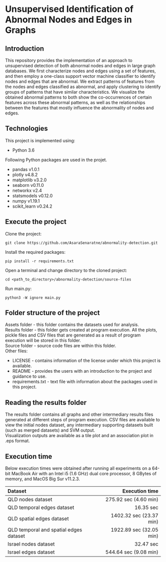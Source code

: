 # Unsupervised Identification of Abnormal Nodes and Edges in Graphs

## Introduction
This repository provides the implementation of an approach to unsupervised detection of both abnormal nodes and edges in large graph databases. We first
characterize nodes and edges using a set of features, and then employ a one-class support vector machine classifier to identify nodes and edges that are abnormal.
We extract patterns of features from the nodes and edges classified as abnormal, and apply clustering to identify groups of patterns that have similar
characteristics. We visualize the obtained abnormal patterns to both show the co-occurrences of certain features across these abnormal patterns, as well as the
relationships between the features that mostly influence the abnormality of nodes and edges.

## Technologies
This project is implemented using:
* Python 3.6

Following Python packages are used in the projet. 
* pandas v1.0.1
* plotly v4.8.2
* matplotlib v3.2.0
* seaborn v0.11.0
* networkx v2.4
* statsmodels v0.12.0
* numpy v1.19.1
* scikit_learn v0.24.2

## Execute the project
Clone the project:
```
git clone https://github.com/AsaraSenaratne/abnormality-detection.git
```

Install the required packages:
```
pip install -r requirements.txt
```

Open a terminal and change directory to the cloned project:
```
cd <path_to_directory>/abnormality-detection/source-files
```

Run main.py:
```
python3 -W ignore main.py
```

## Folder structure of the project
Assets folder - this folder contains the datasets used for analysis.  
Results folder - this folder gets created at program execution. All the plots, pickle files and CSV files that are generated as a result of program execution will be stored in this folder.  
Source folder - source code files are within this folder.  
Other files:
* LICENSE - contains information of the license under which this project is available.
* README - provides the users with an introduction to the project and guidance to use.
* requirements.txt - text file with information about the packages used in this project.

## Reading the results folder
The results folder contains all graphs and other intermediary results files generated at different steps of program execution. CSV files are available to view the initial nodes dataset, any intermediary supporting datasets built (such as merged datasets) and SVM output.  
Visualization outputs are available as a tile plot and an association plot in .eps format.  

## Execution time
Below execution times were obtained after running all experiments on a 64-bit MacBook Air with an Intel i5 (1.6 GHz) dual core processor, 8 GBytes of memory, and MacOS Big Sur v11.2.3.

| Dataset | Execution time |
| :------------ |---------------:| 
| QLD nodes dataset | 275.92 sec (4.60 min) |
| QLD temporal edges dataset | 16.35 sec |
| QLD spatial edges dataset | 1402.32 sec (23.37 min) |
| QLD temporal and spatial edges dataset | 1922.89 sec (32.05 min) |
| Israel nodes dataset | 32.47 sec |
| Israel edges dataset | 544.64 sec (9.08 min) |
